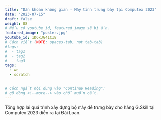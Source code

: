 ```yaml
---
title: "Dàn khoan không gian - Máy tính trưng bày tại Computex 2023"
date: "2023-07-15"
draft: false
weight: 08
# Nếu có youtube_id, featured_image sẽ bị ẩn.
featured_image: "poster.jpg"
youtube_id: 1D6xJG41CI8
# Cách viết (NOTE: spaces-tab, not tab-tab)
#tags:
#  - tag1
#  - tag2
#  - tag3
tags:
  - wc
  - scratch
 

# Cách ngắt nội dung vào "Continue Reading":
# gõ dòng <!--more--> vào chỗ muốn cắt.
---
```

Tổng hợp lại quá trình xây dựng bộ máy để trưng bày cho hãng G.Skill tại Computex 2023 diễn ra tại Đài Loan.